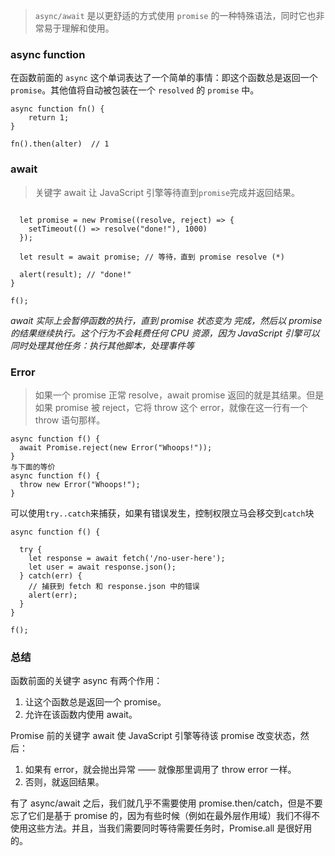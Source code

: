 > `async/await` 是以更舒适的方式使用 `promise` 的一种特殊语法，同时它也非常易于理解和使用。

### async function
在函数前面的 `async` 这个单词表达了一个简单的事情：即这个函数总是返回一个 `promise`。其他值将自动被包装在一个 `resolved` 的 `promise` 中。

```
async function fn() {
	return 1;
}

fn().then(alter)  // 1
```

### await
> 关键字 await 让 JavaScript 引擎等待直到`promise`完成并返回结果。
``` async function f() {

  let promise = new Promise((resolve, reject) => {
    setTimeout(() => resolve("done!"), 1000)
  });

  let result = await promise; // 等待，直到 promise resolve (*)

  alert(result); // "done!"
}

f();
```

*await 实际上会暂停函数的执行，直到 promise 状态变为 完成，然后以 promise 的结果继续执行。这个行为不会耗费任何 CPU 资源，因为 JavaScript 引擎可以同时处理其他任务：执行其他脚本，处理事件等*

### Error
> 如果一个 promise 正常 resolve，await promise 返回的就是其结果。但是如果 promise 被 reject，它将 throw 这个 error，就像在这一行有一个 throw 语句那样。

```
async function f() {
  await Promise.reject(new Error("Whoops!"));
}
与下面的等价
async function f() {
  throw new Error("Whoops!");
}
```

可以使用`try..catch`来捕获，如果有错误发生，控制权限立马会移交到`catch`块

```
async function f() {

  try {
    let response = await fetch('/no-user-here');
    let user = await response.json();
  } catch(err) {
    // 捕获到 fetch 和 response.json 中的错误
    alert(err);
  }
}

f();
```

### 总结
函数前面的关键字 async 有两个作用：
1. 让这个函数总是返回一个 promise。
2. 允许在该函数内使用 await。

Promise 前的关键字 await 使 JavaScript 引擎等待该 promise 改变状态，然后：
1. 如果有 error，就会抛出异常 —— 就像那里调用了 throw error 一样。
2. 否则，就返回结果。

有了 async/await 之后，我们就几乎不需要使用 promise.then/catch，但是不要忘了它们是基于 promise 的，因为有些时候（例如在最外层作用域）我们不得不使用这些方法。并且，当我们需要同时等待需要任务时，Promise.all 是很好用的。